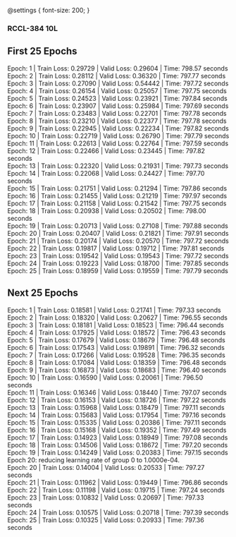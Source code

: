 @settings {
  font-size: 200;
}

### RCCL-384 10L

First 25 Epochs
---------------

   Epoch: 1 | Train Loss: 0.29729 | Valid Loss: 0.29604 | Time: 798.57 seconds   
   Epoch: 2 | Train Loss: 0.28112 | Valid Loss: 0.36320 | Time: 797.77 seconds   
   Epoch: 3 | Train Loss: 0.27090 | Valid Loss: 0.54442 | Time: 797.72 seconds   
   Epoch: 4 | Train Loss: 0.26154 | Valid Loss: 0.25057 | Time: 797.75 seconds   
   Epoch: 5 | Train Loss: 0.24523 | Valid Loss: 0.23921 | Time: 797.84 seconds   
   Epoch: 6 | Train Loss: 0.23907 | Valid Loss: 0.25984 | Time: 797.69 seconds   
   Epoch: 7 | Train Loss: 0.23483 | Valid Loss: 0.22701 | Time: 797.78 seconds   
   Epoch: 8 | Train Loss: 0.23210 | Valid Loss: 0.22377 | Time: 797.78 seconds   
   Epoch: 9 | Train Loss: 0.22945 | Valid Loss: 0.22234 | Time: 797.82 seconds   
   Epoch: 10 | Train Loss: 0.22719 | Valid Loss: 0.26790 | Time: 797.79 seconds   
   Epoch: 11 | Train Loss: 0.22613 | Valid Loss: 0.22764 | Time: 797.59 seconds   
   Epoch: 12 | Train Loss: 0.22466 | Valid Loss: 0.23445 | Time: 797.82 seconds   
   Epoch: 13 | Train Loss: 0.22320 | Valid Loss: 0.21931 | Time: 797.73 seconds   
   Epoch: 14 | Train Loss: 0.22068 | Valid Loss: 0.24427 | Time: 797.70 seconds   
   Epoch: 15 | Train Loss: 0.21751 | Valid Loss: 0.21294 | Time: 797.86 seconds   
   Epoch: 16 | Train Loss: 0.21455 | Valid Loss: 0.21219 | Time: 797.97 seconds   
   Epoch: 17 | Train Loss: 0.21158 | Valid Loss: 0.21542 | Time: 797.75 seconds   
   Epoch: 18 | Train Loss: 0.20938 | Valid Loss: 0.20502 | Time: 798.00 seconds   
   Epoch: 19 | Train Loss: 0.20713 | Valid Loss: 0.27108 | Time: 797.88 seconds   
   Epoch: 20 | Train Loss: 0.20407 | Valid Loss: 0.21821 | Time: 797.91 seconds   
   Epoch: 21 | Train Loss: 0.20174 | Valid Loss: 0.20570 | Time: 797.72 seconds   
   Epoch: 22 | Train Loss: 0.19817 | Valid Loss: 0.19712 | Time: 797.81 seconds   
   Epoch: 23 | Train Loss: 0.19542 | Valid Loss: 0.19543 | Time: 797.72 seconds   
   Epoch: 24 | Train Loss: 0.19223 | Valid Loss: 0.18700 | Time: 797.85 seconds   
   Epoch: 25 | Train Loss: 0.18959 | Valid Loss: 0.19559 | Time: 797.79 seconds      


Next 25 Epochs
--------------

   Epoch: 1 | Train Loss: 0.18581 | Valid Loss: 0.21741 | Time: 797.33 seconds   
   Epoch: 2 | Train Loss: 0.18320 | Valid Loss: 0.20627 | Time: 796.55 seconds   
   Epoch: 3 | Train Loss: 0.18181 | Valid Loss: 0.18523 | Time: 796.44 seconds   
   Epoch: 4 | Train Loss: 0.17925 | Valid Loss: 0.18572 | Time: 796.43 seconds   
   Epoch: 5 | Train Loss: 0.17679 | Valid Loss: 0.18679 | Time: 796.48 seconds   
   Epoch: 6 | Train Loss: 0.17543 | Valid Loss: 0.19891 | Time: 796.32 seconds   
   Epoch: 7 | Train Loss: 0.17266 | Valid Loss: 0.19528 | Time: 796.35 seconds   
   Epoch: 8 | Train Loss: 0.17084 | Valid Loss: 0.18359 | Time: 796.48 seconds   
   Epoch: 9 | Train Loss: 0.16873 | Valid Loss: 0.18683 | Time: 796.40 seconds   
   Epoch: 10 | Train Loss: 0.16590 | Valid Loss: 0.20061 | Time: 796.50 seconds   
   Epoch: 11 | Train Loss: 0.16346 | Valid Loss: 0.18440 | Time: 797.07 seconds   
   Epoch: 12 | Train Loss: 0.16153 | Valid Loss: 0.18726 | Time: 797.22 seconds   
   Epoch: 13 | Train Loss: 0.15968 | Valid Loss: 0.18479 | Time: 797.11 seconds   
   Epoch: 14 | Train Loss: 0.15683 | Valid Loss: 0.17954 | Time: 797.16 seconds   
   Epoch: 15 | Train Loss: 0.15335 | Valid Loss: 0.20386 | Time: 797.11 seconds   
   Epoch: 16 | Train Loss: 0.15168 | Valid Loss: 0.19352 | Time: 797.49 seconds   
   Epoch: 17 | Train Loss: 0.14923 | Valid Loss: 0.18949 | Time: 797.08 seconds   
   Epoch: 18 | Train Loss: 0.14506 | Valid Loss: 0.18672 | Time: 797.20 seconds   
   Epoch: 19 | Train Loss: 0.14249 | Valid Loss: 0.20383 | Time: 797.15 seconds   
   Epoch    20: reducing learning rate of group 0 to 1.0000e-04.   
   Epoch: 20 | Train Loss: 0.14004 | Valid Loss: 0.20533 | Time: 797.27 seconds   
   Epoch: 21 | Train Loss: 0.11962 | Valid Loss: 0.19449 | Time: 796.86 seconds   
   Epoch: 22 | Train Loss: 0.11198 | Valid Loss: 0.19715 | Time: 797.24 seconds   
   Epoch: 23 | Train Loss: 0.10832 | Valid Loss: 0.20697 | Time: 797.33 seconds   
   Epoch: 24 | Train Loss: 0.10575 | Valid Loss: 0.20718 | Time: 797.39 seconds   
   Epoch: 25 | Train Loss: 0.10325 | Valid Loss: 0.20933 | Time: 797.36 seconds   
